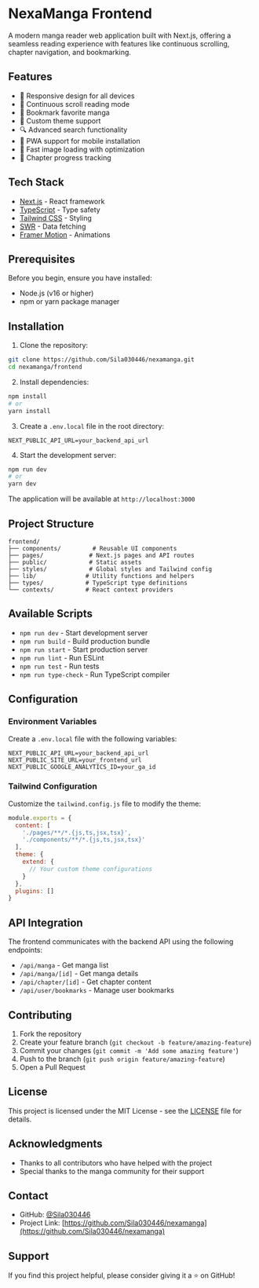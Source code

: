 # NexaManga Frontend

A modern manga reader web application built with Next.js, offering a seamless reading experience with features like continuous scrolling, chapter navigation, and bookmarking.

## Features

- 📱 Responsive design for all devices
- 📖 Continuous scroll reading mode
- 🔖 Bookmark favorite manga
- 🎨 Custom theme support
- 🔍 Advanced search functionality
- 📱 PWA support for mobile installation
- 🚀 Fast image loading with optimization
- 📑 Chapter progress tracking

## Tech Stack

- [Next.js](https://nextjs.org/) - React framework
- [TypeScript](https://www.typescriptlang.org/) - Type safety
- [Tailwind CSS](https://tailwindcss.com/) - Styling
- [SWR](https://swr.vercel.app/) - Data fetching
- [Framer Motion](https://www.framer.com/motion/) - Animations

## Prerequisites

Before you begin, ensure you have installed:
- Node.js (v16 or higher)
- npm or yarn package manager

## Installation

1. Clone the repository:
```bash
git clone https://github.com/Sila030446/nexamanga.git
cd nexamanga/frontend
```

2. Install dependencies:
```bash
npm install
# or
yarn install
```

3. Create a `.env.local` file in the root directory:
```env
NEXT_PUBLIC_API_URL=your_backend_api_url
```

4. Start the development server:
```bash
npm run dev
# or
yarn dev
```

The application will be available at `http://localhost:3000`

## Project Structure

```
frontend/
├── components/         # Reusable UI components
├── pages/             # Next.js pages and API routes
├── public/            # Static assets
├── styles/            # Global styles and Tailwind config
├── lib/              # Utility functions and helpers
├── types/            # TypeScript type definitions
└── contexts/         # React context providers
```

## Available Scripts

- `npm run dev` - Start development server
- `npm run build` - Build production bundle
- `npm run start` - Start production server
- `npm run lint` - Run ESLint
- `npm run test` - Run tests
- `npm run type-check` - Run TypeScript compiler

## Configuration

### Environment Variables

Create a `.env.local` file with the following variables:

```env
NEXT_PUBLIC_API_URL=your_backend_api_url
NEXT_PUBLIC_SITE_URL=your_frontend_url
NEXT_PUBLIC_GOOGLE_ANALYTICS_ID=your_ga_id
```

### Tailwind Configuration

Customize the `tailwind.config.js` file to modify the theme:

```javascript
module.exports = {
  content: [
    './pages/**/*.{js,ts,jsx,tsx}',
    './components/**/*.{js,ts,jsx,tsx}'
  ],
  theme: {
    extend: {
      // Your custom theme configurations
    }
  },
  plugins: []
}
```

## API Integration

The frontend communicates with the backend API using the following endpoints:

- `/api/manga` - Get manga list
- `/api/manga/[id]` - Get manga details
- `/api/chapter/[id]` - Get chapter content
- `/api/user/bookmarks` - Manage user bookmarks

## Contributing

1. Fork the repository
2. Create your feature branch (`git checkout -b feature/amazing-feature`)
3. Commit your changes (`git commit -m 'Add some amazing feature'`)
4. Push to the branch (`git push origin feature/amazing-feature`)
5. Open a Pull Request

## License

This project is licensed under the MIT License - see the [LICENSE](LICENSE) file for details.

## Acknowledgments

- Thanks to all contributors who have helped with the project
- Special thanks to the manga community for their support

## Contact

- GitHub: [@Sila030446](https://github.com/Sila030446)
- Project Link: [https://github.com/Sila030446/nexamanga](https://github.com/Sila030446/nexamanga)

## Support

If you find this project helpful, please consider giving it a ⭐️ on GitHub!